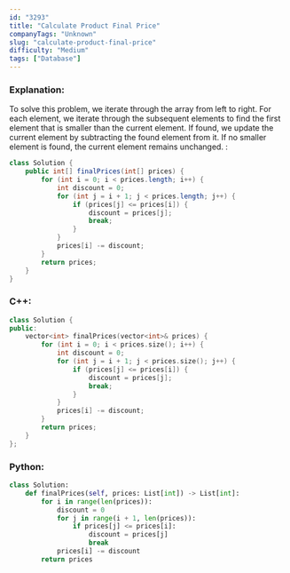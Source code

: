 ```yaml
---
id: "3293"
title: "Calculate Product Final Price"
companyTags: "Unknown"
slug: "calculate-product-final-price"
difficulty: "Medium"
tags: ["Database"]
---
```


### Explanation:
To solve this problem, we iterate through the array from left to right. For each element, we iterate through the subsequent elements to find the first element that is smaller than the current element. If found, we update the current element by subtracting the found element from it. If no smaller element is found, the current element remains unchanged.
:
```java
class Solution {
    public int[] finalPrices(int[] prices) {
        for (int i = 0; i < prices.length; i++) {
            int discount = 0;
            for (int j = i + 1; j < prices.length; j++) {
                if (prices[j] <= prices[i]) {
                    discount = prices[j];
                    break;
                }
            }
            prices[i] -= discount;
        }
        return prices;
    }
}
```

### C++:
```cpp
class Solution {
public:
    vector<int> finalPrices(vector<int>& prices) {
        for (int i = 0; i < prices.size(); i++) {
            int discount = 0;
            for (int j = i + 1; j < prices.size(); j++) {
                if (prices[j] <= prices[i]) {
                    discount = prices[j];
                    break;
                }
            }
            prices[i] -= discount;
        }
        return prices;
    }
};
```

### Python:
```python
class Solution:
    def finalPrices(self, prices: List[int]) -> List[int]:
        for i in range(len(prices)):
            discount = 0
            for j in range(i + 1, len(prices)):
                if prices[j] <= prices[i]:
                    discount = prices[j]
                    break
            prices[i] -= discount
        return prices
```